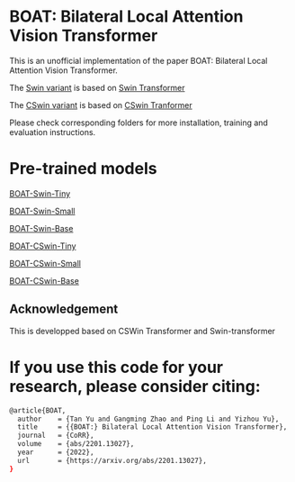 # BOAT: Bilateral Local Attention Vision Transformer


This is an unofficial implementation of the paper BOAT: Bilateral Local Attention Vision Transformer. 

The [Swin variant](https://github.com/mahaoyuHKU/pytorch-boat/tree/main/Swin) is based on [Swin Transformer](https://github.com/microsoft/Swin-Transformer)

The [CSwin variant](https://github.com/mahaoyuHKU/pytorch-boat/tree/main/CSwin) is based on [CSwin Tranformer](https://github.com/microsoft/CSWin-Transformer)

Please check corresponding folders for more installation, training and evaluation instructions.

# Pre-trained models

[BOAT-Swin-Tiny](https://www.dropbox.com/s/xa94uewsrvjglnn/tiny.pth?dl=0)

[BOAT-Swin-Small](https://www.dropbox.com/s/7ih1zvii3bvdcgd/small.pth?dl=0)

[BOAT-Swin-Base](https://www.dropbox.com/s/70hr7h0smcr0gr9/base.pth?dl=0)

[BOAT-CSwin-Tiny](https://www.dropbox.com/s/rsmtu6r0v2lt0y5/cswin_tiny.pth.tar?dl=0)

[BOAT-CSwin-Small](https://www.dropbox.com/s/cnl00d1faxxoi19/cswin_small.pth.tar?dl=0)

[BOAT-CSwin-Base](https://www.dropbox.com/s/92sr8r8zhng1mqg/cswin_base.pth.tar?dl=0)

## Acknowledgement
This is developped based on CSWin Transformer and Swin-transformer


# If you use this code for your research, please consider citing:

```bash
@article{BOAT,
  author    = {Tan Yu and Gangming Zhao and Ping Li and Yizhou Yu},
  title     = {{BOAT:} Bilateral Local Attention Vision Transformer},
  journal   = {CoRR},
  volume    = {abs/2201.13027},
  year      = {2022},
  url       = {https://arxiv.org/abs/2201.13027},
}
```
